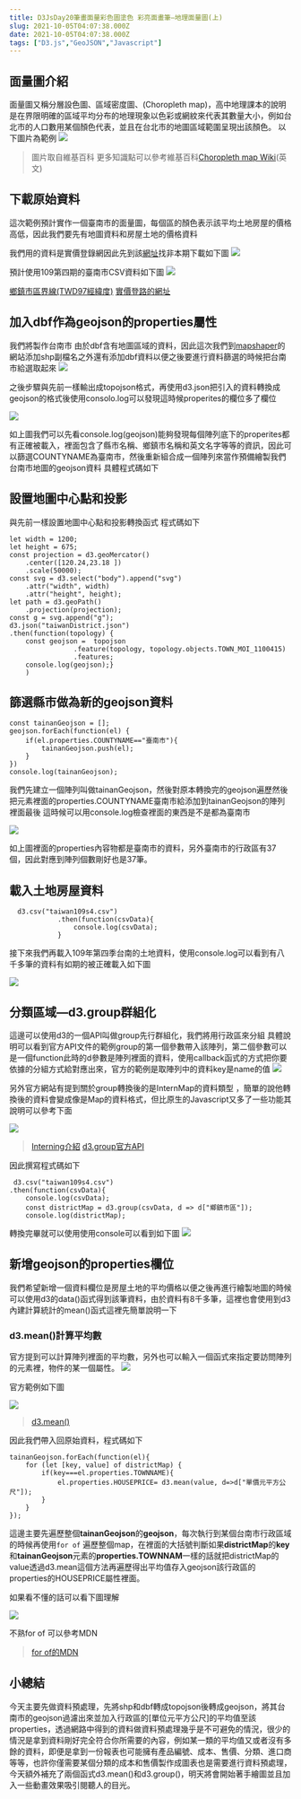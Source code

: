 ```yaml
---
title: D3JsDay20筆畫面量彩色圖塗色 彩亮面畫筆—地理面量圖(上)
slug: 2021-10-05T04:07:38.000Z
date: 2021-10-05T04:07:38.000Z
tags: ["D3.js","GeoJSON","Javascript"]
---
```


## 面量圖介紹
面量圖又稱分層設色圖、區域密度圖、(Choropleth map)，高中地理課本的說明是在界限明確的區域平均分布的地理現象以色彩或網紋來代表其數量大小，例如台北市的人口數用某個顏色代表，並且在台北市的地圖區域範圍呈現出該顏色。
以下圖片為範例
![](https://filedn.eu/ll8NkasFkw1XVJBG2Fp9A1p/gatsby_image/ithome_2021/20211005_01.png)
> 圖片取自維基百科
> 更多知識點可以參考維基百科[Choropleth map Wiki](https://en.wikipedia.org/wiki/Choropleth_map)(英文)


## 下載原始資料
這次範例預計實作一個臺南市的面量圖，每個區的顏色表示該平均土地房屋的價格高低，因此我們要先有地圖資料和房屋土地的價格資料

我們用的資料是實價登錄網因此先到該[網址](https://plvr.land.moi.gov.tw/DownloadOpenData)找非本期下載如下圖
![](https://filedn.eu/ll8NkasFkw1XVJBG2Fp9A1p/gatsby_image/ithome_2021/20211005_02.png)

預計使用109第四期的臺南市CSV資料如下圖
![](https://filedn.eu/ll8NkasFkw1XVJBG2Fp9A1p/gatsby_image/ithome_2021/20211005_03.png)

[鄉鎮市區界線(TWD97經緯度)](https://data.gov.tw/dataset/7441)
[實價登路的網址 ](https://plvr.land.moi.gov.tw/DownloadOpenData)


## 加入dbf作為geojson的properties屬性
我們將製作台南市
由於dbf含有地圖區域的資料，因此這次我們到[mapshaper](https://mapshaper.org/)的網站添加shp副檔名之外還有添加dbf資料以便之後要進行資料篩選的時候把台南市給選取起來
![](https://filedn.eu/ll8NkasFkw1XVJBG2Fp9A1p/gatsby_image/ithome_2021/20211005_04.png)

之後步驟與先前一樣輸出成topojson格式，再使用d3.json把引入的資料轉換成geojson的格式後使用consolo.log可以發現這時候properites的欄位多了欄位

![](https://filedn.eu/ll8NkasFkw1XVJBG2Fp9A1p/gatsby_image/ithome_2021/20211005_05.png)

如上圖我們可以先看console.log(geojson)能夠發現每個陣列底下的properites都有正確被載入，裡面包含了縣市名稱、鄉鎮市名稱和英文名字等等的資訊，因此可以篩選COUNTYNAME為臺南市，然後重新組合成一個陣列來當作預備繪製我們台南市地圖的geojson資料
具體程式碼如下
## 設置地圖中心點和投影
與先前一樣設置地圖中心點和投影轉換函式
程式碼如下
```javascript{numberLines: true}
let width = 1200;
let height = 675;
const projection = d3.geoMercator()
    .center([120.24,23.18 ])
    .scale(50000);
const svg = d3.select("body").append("svg")
    .attr("width", width)
    .attr("height", height);
let path = d3.geoPath()
    .projection(projection);
const g = svg.append("g");
d3.json("taiwanDistrict.json")
.then(function(topology) {
    const geojson =  topojson
                .feature(topology, topology.objects.TOWN_MOI_1100415)
                .features;
    console.log(geojson);}
    )
```
## 篩選縣市做為新的geojson資料
```javascript{numberLines: true}
const tainanGeojson = [];
geojson.forEach(function(el) {
    if(el.properties.COUNTYNAME=="臺南市"){
        tainanGeojson.push(el);
    }
})
console.log(tainanGeojson);
```
我們先建立一個陣列叫做tainanGeojson，然後對原本轉換完的geojson遍歷然後把元素裡面的properties.COUNTYNAME臺南市給添加到tainanGeojson的陣列裡面最後
這時候可以用console.log檢查裡面的東西是不是都為臺南市

![](https://filedn.eu/ll8NkasFkw1XVJBG2Fp9A1p/gatsby_image/ithome_2021/20211005_06.png)

如上圖裡面的properties內容物都是臺南市的資料，另外臺南市的行政區有37個，因此對應到陣列個數剛好也是37筆。


## 載入土地房屋資料
```javascript{numberLines: true}
  d3.csv("taiwan109s4.csv")
            .then(function(csvData){
                console.log(csvData);
            }
```
接下來我們再載入109年第四季台南的土地資料，使用console.log可以看到有八千多筆的資料有如期的被正確載入如下圖

![](https://filedn.eu/ll8NkasFkw1XVJBG2Fp9A1p/gatsby_image/ithome_2021/20211005_07.png)


## 分類區域—d3.group群組化
這邊可以使用d3的一個API叫做group先行群組化，我們將用行政區來分組
具體說明可以看到官方API文件的範例group的第一個參數帶入該陣列，第二個參數可以是一個function此時的d參數是陣列裡面的資料，使用callback函式的方式把你要依據的分組方式給對應出來，官方的範例是取陣列中的資料key是name的值
![](https://filedn.eu/ll8NkasFkw1XVJBG2Fp9A1p/gatsby_image/ithome_2021/20211005_08.png)

另外官方網站有提到關於group轉換後的是InternMap的資料類型
，簡單的說他轉換後的資料會變成像是Map的資料格式，但比原生的Javascript又多了一些功能其說明可以參考下面

![](https://filedn.eu/ll8NkasFkw1XVJBG2Fp9A1p/gatsby_image/ithome_2021/20211005_09.png)


> [Interning介紹](https://github.com/d3/d3-array/blob/v3.0.4/README.md#interning)
> [d3.group官方API](https://github.com/d3/d3-array/blob/v3.0.4/README.md#group)

因此撰寫程式碼如下


```javascript{numberLines: true}
 d3.csv("taiwan109s4.csv")
.then(function(csvData){
    console.log(csvData);
    const districtMap = d3.group(csvData, d => d["鄉鎮市區"]);
    console.log(districtMap);
```

轉換完畢就可以使用使用console可以看到如下圖
![](https://filedn.eu/ll8NkasFkw1XVJBG2Fp9A1p/gatsby_image/ithome_2021/20211005_10.png)
## 新增geojson的properties欄位
我們希望新增一個資料欄位是房屋土地的平均價格以便之後再進行繪製地圖的時候可以使用d3的data()函式得到該筆資料，由於資料有8千多筆，這裡也會使用到d3內建計算統計的mean()函式這裡先簡單說明一下

### d3.mean()計算平均數
官方提到可以計算陣列裡面的平均數，另外也可以輸入一個函式來指定要訪問陣列的元素裡，物件的某一個屬性。
![](https://filedn.eu/ll8NkasFkw1XVJBG2Fp9A1p/gatsby_image/ithome_2021/20211005_11.png)

官方範例如下圖

![](https://filedn.eu/ll8NkasFkw1XVJBG2Fp9A1p/gatsby_image/ithome_2021/20211005_12.png)

> [d3.mean()](https://github.com/d3/d3-array/blob/v3.0.4/README.md#mean)

因此我們帶入回原始資料，程式碼如下
```javascript{numberLines: true}
tainanGeojson.forEach(function(el){
    for (let [key, value] of districtMap) {
        if(key===el.properties.TOWNNAME){
            el.properties.HOUSEPRICE= d3.mean(value, d=>d["單價元平方公尺"]);
        }
    }
});
```

這邊主要先遍歷整個**tainanGeojson**的**geojson**，每次執行到某個台南市行政區域的時候再使用`for of` 遍歷整個map，在裡面的大括號判斷如果**districtMap**的**key**和**tainanGeojson**元素的**properties.TOWNNAM**一樣的話就把districtMap的value透過d3.mean這個方法再遍歷得出平均值存入geojson該行政區的properties的HOUSEPRICE屬性裡面。

如果看不懂的話可以看下圖理解

![](https://filedn.eu/ll8NkasFkw1XVJBG2Fp9A1p/gatsby_image/ithome_2021/20211005_13.png)

不熟for of 可以參考MDN
> [for of的MDN](https://developer.mozilla.org/en-US/docs/Web/JavaScript/Reference/Statements/for...of)
> 

## 小總結
今天主要先做資料預處理，先將shp和dbf轉成topojson後轉成geojson，將其台南市的geojson過濾出來並加入行政區的[單位元平方公尺]的平均值至該properties，透過網路中得到的資料做資料預處理幾乎是不可避免的情況，很少的情況是拿到資料剛好完全符合你所需要的內容，例如某一類的平均值又或者沒有多餘的資料，即便是拿到一份報表也可能擁有產品編號、成本、售價、分類、進口商等等，也許你僅需要某個分類的成本和售價製作成圖表也是需要進行資料預處理，今天額外補充了兩個函式d3.mean()和d3.group()，明天將會開始著手繪圖並且加入一些動畫效果吸引閱聽人的目光。

